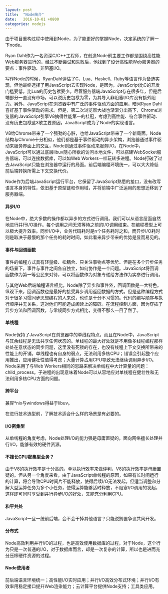 ```yaml
---
layout: post
title:  "Node简介"
date:   2016-10-01 +0800
categories: nodejs
---
```

由于项目重构过程中使用到Node，为了能更好的掌握Node，决定系统的了解一下node。

Ryan Dahl作为一名资深C/C++工程师，在创造Node前主要工作都是围绕高性能Web服务器进行的，经过不断尝试和失败后，他找到了设计高性能Web服务器的要点：事件驱动、非阻塞I/O。

写作Node的时候，RyanDahl评估了C、Lua、Haskell、Ruby等语言作为备选实现，但他最终选择了用JavaScript去实现Node，是因为，JavaScript比C的开发门槛要低，比Lua的历史包袱要少。尽管服务器端JavaScript存在很多年，但是后端部分一直没有市场，可以说历史包袱为零，为其导入非阻塞I/O库没有额外阻力。另外，JavaScript在浏览器中有广泛的事件驱动方面的应用，暗河Ryan Dahl喜好基于事件驱动的需求。但是，第二次浏览器大战也渐渐分出高下，Chrome浏览器的JavaScript引擎V8摘得性能第一的桂冠，考虑到高性能、符合事件驱动、没有历史包袱这3歌主要原因，JavaScript成为了Node的实现语言。

V8给Chrome带来了一个强劲的心脏，也给JavaScript带来了一个新局面。Node结构与Chrome十分相似，他们都是基于事件驱动的异步架构，浏览器通过事件驱动来服务界面上的交互，Node则通过事件驱动来服务I/O。在Node中，JavaScript可以通过底层libuv随心所欲的访问本地文件，可以搭建WebSocket服务器端，可以连接数据库，可以如Web Workers一样玩转多进程。Node打破了过去JavaScript只能在浏览器中运行的局面。前后端编程环境统一，可以大大降低前后端转换所需上下文交换代价。

Node作为后端JavaScript运行平台，它保留了JavaScript熟悉的接口，没有改写语言本身的特性，依旧基于原型链和作用域，并将前端中广泛运用的思想迁移到了服务器端。

#### 异步I/O

在Node中，绝大多数的操作都以异步的方式进行调用。我们可以从语言层面自然地进行并行I/O操作。每个调用之间无须等待之前的I/O调用结束。在编程模型上可以极大提升效率。同步I/O中，业务代码耗时是n个任务耗时之和，而异步I/O耗时则是取决于最慢的那个任务的耗时时间，如此看来异步带来的优势是显而易见的。

#### 事件与回调函数

事件的编程方式具有轻量级、松耦合、只关注事物点等优势、但是在多个异步任务的场景下，事件与事件之间各自独立，如何协作是一个问题。JavaScript将回调函数作为第一等公民来对待，可以将函数作为对象专递给方法作为实参进行调用。

与其他Web后端编程语言相比，Node除了异步和事件外，回调函数是一大特色。纵观下来，回调函数也是最好的接受异步调用返回数据的方式。但是这种编程方式对于很多习惯同步思想编程的人来说，也许是十分不习惯的。代码的编写顺序与执行顺序并无关系，这对他们可能造成阅读上的障碍。在流程控制方面，因为穿插了异步方法和回调函数，与常规同步方式相比，变得不那么一目了然了。

#### 单线程

Node保持了JavaScript在浏览器中的单线程特点，而且在Node中，JavaScript与其余线程是无法共享任何状态的。单线程的最大好处就是不用像多线程编程那样处处在意状态的同步问题，这里没有死锁的存在，也没有线程上下文交换所带来的性能上的开销。单线程也有自身的弱点，无法利用多核CPU；错误会引起整个应用推出，应用健壮性值得考虑；大量计算占用CPU导致无法继续调用异步I/O。Node采用了与Web Workers相同的思路来解决单线程中大计算量的问题：child_process。子进程的出现意味着Node可以从容地应对单线程在健壮性和无法利用多核CPU方面的问题。

#### 跨平台

兼容*nix与windows得益于libuv。

在进行技术选型前，了解技术适合什么样的场景是有必要的。

#### I/O密集型

从单线程的角度考虑，Node处理I/O的能力强是毋庸置疑的，面向网络擅长处理并行I/O，能够有效的硬件资源。

#### 不擅长CPU密集型业务？

由于V8的执行效率是十分高的。单以执行效率来做评判，V8的执行效率是毋庸置疑的。但从另一个角度来看，由于JavaScript单线程的原因，如果有长时间运行的计算，将会导致CPU时间片不能释放，使得后续I/O无法发起。但适当调整和分解大型运算任务为多个小任务，使得运算能够适时释放，不阻塞I/O调用的发起，这样即可同时享受到并行异步I/O的好处，又能充分利用CPU。

#### 和平共处

JavaScript一旦一统前后端，会不会干掉其他语言？只能说搁置争议共同开发。

#### 分布式

Node高效利用并行I/O的过程，也是高效使用数据库的过程，对于Node，这个行为只是一次普通的I/O，对于数据库而言，却是一次复杂的计算，所以也是进而充分压榨硬件资源的过程。

#### Node使用者

前后端语言环境统一；高性能I/O实时应用；并行I/O高效分布式环境；并行I/O有效率用稳定接口提升Web渲染能力；云计算平台提供Node支持；工具类应用。